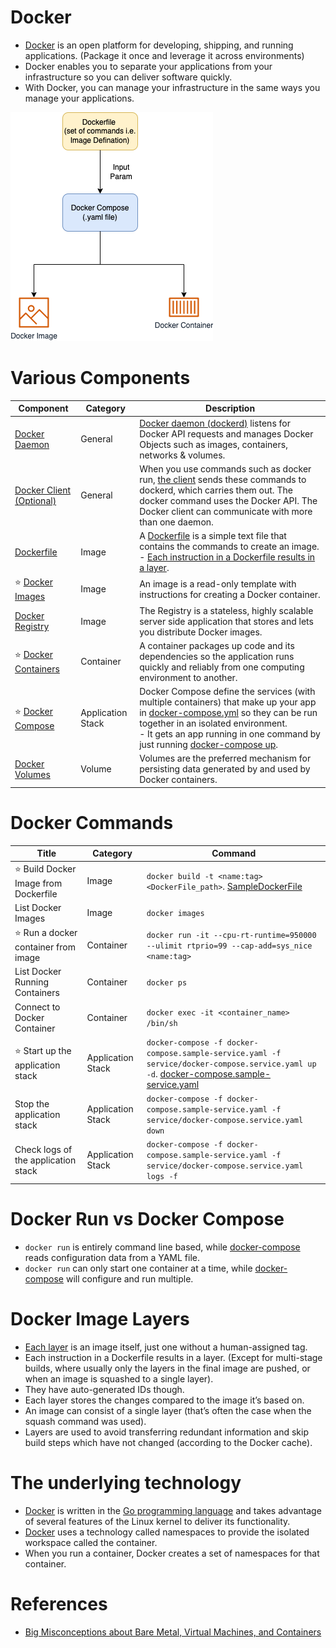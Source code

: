 # Docker
- [Docker](https://docs.docker.com/get-started/overview/) is an open platform for developing, shipping, and running applications. (Package it once and leverage it across environments)
- Docker enables you to separate your applications from your infrastructure so you can deliver software quickly. 
- With Docker, you can manage your infrastructure in the same ways you manage your applications.

![](Docker_Concepts.png)

# Various Components

| Component                                                                              | Category          | Description                                                                                                                                                                                                                                                                                                                                                            |
|----------------------------------------------------------------------------------------|-------------------|------------------------------------------------------------------------------------------------------------------------------------------------------------------------------------------------------------------------------------------------------------------------------------------------------------------------------------------------------------------------|
| [Docker Daemon](https://docs.docker.com/get-started/overview/)                         | General           | [Docker daemon (dockerd)](https://docs.docker.com/get-started/overview/) listens for Docker API requests and manages Docker Objects such as images, containers, networks & volumes.                                                                                                                                                                                    |
| [Docker Client (Optional)](https://docs.docker.com/get-started/overview/)              | General           | When you use commands such as docker run, [the client](https://docs.docker.com/get-started/overview/) sends these commands to dockerd, which carries them out. The docker command uses the Docker API. The Docker client can communicate with more than one daemon.                                                                                                    |
| [Dockerfile](https://docs.docker.com/language/golang/build-images/)                    | Image             | A [Dockerfile](https://docs.docker.com/language/golang/build-images/) is a simple text file that contains the commands to create an image. <br/>- [Each instruction in a Dockerfile results in a layer](https://vsupalov.com/docker-image-layers/).                                                                                                                    |
| :star: [Docker Images](https://docs.docker.com/get-started/overview/#images)           | Image             | An image is a read-only template with instructions for creating a Docker container.                                                                                                                                                                                                                                                                                    |
| [Docker Registry](https://docs.docker.com/registry/)                                   | Image             | The Registry is a stateless, highly scalable server side application that stores and lets you distribute Docker images.                                                                                                                                                                                                                                                |
| :star: [Docker Containers](https://docs.docker.com/get-started/overview/#containers)   | Container         | A container packages up code and its dependencies so the application runs quickly and reliably from one computing environment to another.                                                                                                                                                                                                                              |
| :star: [Docker Compose](https://docs.docker.com/get-started/08_using_compose/)         | Application Stack | Docker Compose define the services (with multiple containers) that make up your app in [docker-compose.yml](https://docs.docker.com/compose/compose-file/) so they can be run together in an isolated environment. <br/>- It gets an app running in one command by just running [docker-compose up](https://docs.docker.com/engine/reference/commandline/compose_up/). |
| [Docker Volumes](https://docs.docker.com/storage/volumes/)                             | Volume            | Volumes are the preferred mechanism for persisting data generated by and used by Docker containers.                                                                                                                                                                                                                                                                    |

# Docker Commands

| Title                                     | Category          | Command                                                                                                                                                                       |
|-------------------------------------------|-------------------|-------------------------------------------------------------------------------------------------------------------------------------------------------------------------------|
| :star: Build Docker Image from Dockerfile | Image             | `docker build -t <name:tag> <DockerFile_path>`. [SampleDockerFile](SampleDockerFile)                                                                                          |
| List Docker Images                        | Image             | `docker images`                                                                                                                                                               |
| :star: Run a docker container from image  | Container         | `docker run -it --cpu-rt-runtime=950000 --ulimit rtprio=99 --cap-add=sys_nice <name:tag>`                                                                                     |
| List Docker Running Containers            | Container         | `docker ps`                                                                                                                                                                   |
| Connect to Docker Container               | Container         | `docker exec -it <container_name> /bin/sh`                                                                                                                                    |
| :star: Start up the application stack     | Application Stack | `docker-compose -f docker-compose.sample-service.yaml -f service/docker-compose.service.yaml up -d`. [docker-compose.sample-service.yaml](docker-compose.sample-service.yaml) |
| Stop the application stack                | Application Stack | `docker-compose -f docker-compose.sample-service.yaml -f service/docker-compose.service.yaml down`                                                                            |
| Check logs of the application stack       | Application Stack | `docker-compose -f docker-compose.sample-service.yaml -f service/docker-compose.service.yaml logs -f`                                                                         |

# Docker Run vs Docker Compose
- `docker run` is entirely command line based, while [docker-compose](https://www.theserverside.com/blog/Coffee-Talk-Java-News-Stories-and-Opinions/Docker-run-vs-docker-compose-Whats-the-difference) reads configuration data from a YAML file.
- `docker run` can only start one container at a time, while [docker-compose](https://www.theserverside.com/blog/Coffee-Talk-Java-News-Stories-and-Opinions/Docker-run-vs-docker-compose-Whats-the-difference) will configure and run multiple.

# Docker Image Layers
- [Each layer](https://vsupalov.com/docker-image-layers/) is an image itself, just one without a human-assigned tag.
- Each instruction in a Dockerfile results in a layer. (Except for multi-stage builds, where usually only the layers in the final image are pushed, or when an image is squashed to a single layer).
- They have auto-generated IDs though.
- Each layer stores the changes compared to the image it’s based on.
- An image can consist of a single layer (that’s often the case when the squash command was used).
- Layers are used to avoid transferring redundant information and skip build steps which have not changed (according to the Docker cache).

# The underlying technology
- [Docker]() is written in the [Go programming language](https://github.com/Anshul619/Golang) and takes advantage of several features of the Linux kernel to deliver its functionality. 
- [Docker]() uses a technology called namespaces to provide the isolated workspace called the container. 
- When you run a container, Docker creates a set of namespaces for that container.

# References
- [Big Misconceptions about Bare Metal, Virtual Machines, and Containers](https://www.youtube.com/watch?v=Jz8Gs4UHTO8)